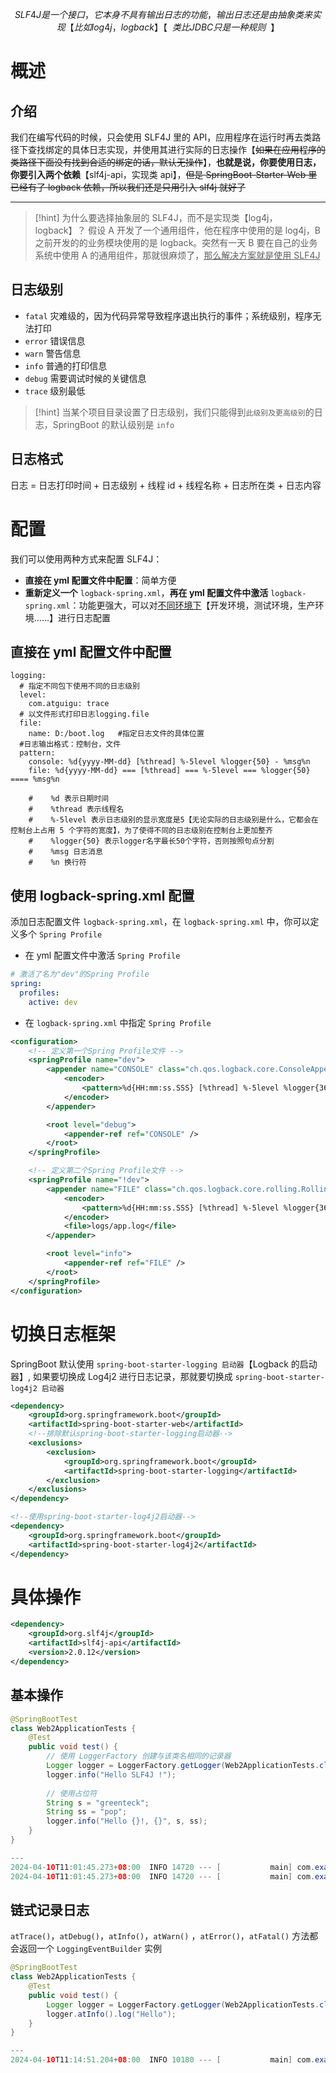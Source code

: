 $$
SLF4J 是一个接口，它本身不具有输出日志的功能，输出日志还是由抽象类来实现【比如 log4j，logback】【~~类比 JDBC 只是一种规则~~】
$$

# 概述
## 介绍
我们在编写代码的时候，只会使用 SLF4J 里的 API，应用程序在运行时再去类路径下查找绑定的具体日志实现，并使用其进行实际的日志操作【~~如果在应用程序的类路径下面没有找到合适的绑定的话，默认无操作~~】，**也就是说，你要使用日志，你要引入两个依赖**【slf4j-api，实现类 api】，~~但是 SpringBoot-Starter-Web 里已经有了 logback 依赖，所以我们还是只用引入 slf4j 就好了~~

---

>[!hint] 为什么要选择抽象层的 SLF4J，而不是实现类【log4j，logback】？
>假设 A 开发了一个通用组件，他在程序中使用的是 log4j，B 之前开发的的业务模块使用的是 logback。突然有一天 B 要在自己的业务系统中使用 A 的通用组件，那就很麻烦了，<u>那么解决方案就是使用 SLF4J</u>

## 日志级别
- `fatal` 灾难级的，因为代码异常导致程序退出执行的事件；系统级别，程序无法打印
- `error` 错误信息
- `warn` 警告信息
- `info` 普通的打印信息
- `debug` 需要调试时候的关键信息
- `trace` 级别最低

>[!hint] 当某个项目目录设置了日志级别，我们只能得到`此级别及更高级别`的日志，SpringBoot 的默认级别是 `info`

## 日志格式
日志 = 日志打印时间 + 日志级别 + 线程 id + 线程名称 + 日志所在类 + 日志内容

# 配置
我们可以使用两种方式来配置 SLF4J：
- **直接在 yml 配置文件中配置**：简单方便
- **重新定义一个** `logback-spring.xml`，**再在 yml 配置文件中激活** `logback-spring.xml`：功能更强大，可以对<u>不同环境下</u>【开发环境，测试环境，生产环境……】进行日志配置

## 直接在 yml 配置文件中配置
```properties
logging:
  # 指定不同包下使用不同的日志级别
  level:
    com.atguigu: trace
  # 以文件形式打印日志logging.file
  file:
    name: D:/boot.log	#指定日志文件的具体位置
  #日志输出格式：控制台，文件
  pattern: 
  	console: %d{yyyy-MM-dd} [%thread] %-5level %logger{50} - %msg%n
  	file: %d{yyyy-MM-dd} === [%thread] === %-5level === %logger{50} ==== %msg%n
  	
    #    %d 表示日期时间
    #    %thread 表示线程名
    #    %-5level 表示日志级别的显示宽度是5【无论实际的日志级别是什么，它都会在控制台上占用 5 个字符的宽度】，为了使得不同的日志级别在控制台上更加整齐
    #    %logger{50} 表示logger名字最长50个字符，否则按照句点分割
    #    %msg 日志消息
    #    %n 换行符
```

## 使用 logback-spring.xml 配置
添加日志配置文件 `logback-spring.xml`，在 `logback-spring.xml` 中，你可以定义多个 `Spring Profile`

- 在 yml 配置文件中激活 `Spring Profile`
```yml
# 激活了名为"dev"的Spring Profile
spring:
  profiles:
    active: dev
```

- 在 `logback-spring.xml` 中指定 `Spring Profile` 
```xml
<configuration>
	<!-- 定义第一个Spring Profile文件 -->
    <springProfile name="dev">
        <appender name="CONSOLE" class="ch.qos.logback.core.ConsoleAppender">
            <encoder>
                <pattern>%d{HH:mm:ss.SSS} [%thread] %-5level %logger{36} - %msg%n</pattern>
            </encoder>
        </appender>

        <root level="debug">
            <appender-ref ref="CONSOLE" />
        </root>
    </springProfile>

	<!-- 定义第二个Spring Profile文件 -->
    <springProfile name="!dev">
        <appender name="FILE" class="ch.qos.logback.core.rolling.RollingFileAppender">
            <encoder>
                <pattern>%d{HH:mm:ss.SSS} [%thread] %-5level %logger{36} - %msg%n</pattern>
            </encoder>
            <file>logs/app.log</file>
        </appender>

        <root level="info">
            <appender-ref ref="FILE" />
        </root>
    </springProfile>
</configuration>
```

# 切换日志框架
SpringBoot 默认使用 `spring-boot-starter-logging 启动器`【Logback 的启动器】, 如果要切换成 Log4j2 进行日志记录，那就要切换成 `spring-boot-starter-log4j2 启动器`

```xml
<dependency>
    <groupId>org.springframework.boot</groupId>
    <artifactId>spring-boot-starter-web</artifactId>
    <!--排除默认spring-boot-starter-logging启动器-->
    <exclusions>
        <exclusion>
            <groupId>org.springframework.boot</groupId>
            <artifactId>spring-boot-starter-logging</artifactId>
        </exclusion>
    </exclusions>
</dependency>

<!--使用spring-boot-starter-log4j2启动器-->
<dependency>
    <groupId>org.springframework.boot</groupId>
    <artifactId>spring-boot-starter-log4j2</artifactId>
</dependency>
```

# 具体操作
```xml
<dependency>
	<groupId>org.slf4j</groupId>
	<artifactId>slf4j-api</artifactId>
	<version>2.0.12</version>
</dependency>
```

## 基本操作
```java
@SpringBootTest
class Web2ApplicationTests {
    @Test
    public void test() {
	    // 使用 LoggerFactory 创建与该类名相同的记录器
        Logger logger = LoggerFactory.getLogger(Web2ApplicationTests.class);
        logger.info("Hello SLF4J !");
        
        // 使用占位符
        String s = "greenteck";  
		String ss = "pop";  
		logger.info("Hello {}!, {}", s, ss);
    }
}

---
2024-04-10T11:01:45.273+08:00  INFO 14720 --- [           main] com.example.web_2.Web2ApplicationTests   : Hello SLF4J !
2024-04-10T11:01:45.273+08:00  INFO 14720 --- [           main] com.example.web_2.Web2ApplicationTests   : Hello greenteck!, pop
```

## 链式记录日志
`atTrace()`，`atDebug()`，`atInfo()`，`atWarn()` ，`atError()`，`atFatal()` 方法都会返回一个 `LoggingEventBuilder` 实例

```java
@SpringBootTest  
class Web2ApplicationTests {  
    @Test  
    public void test() {  
        Logger logger = LoggerFactory.getLogger(Web2ApplicationTests.class);  
        logger.atInfo().log("Hello");  
    }  
}

---
2024-04-10T11:14:51.204+08:00  INFO 10180 --- [           main] com.example.web_2.Web2ApplicationTests   : Hello
```




















